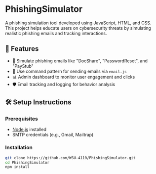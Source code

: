 # PhishingSimulator

A phishing simulation tool developed using JavaScript, HTML, and CSS. This project helps educate users on cybersecurity threats by simulating realistic phishing emails and tracking interactions.

## 🚀 Features

- 📨 Simulate phishing emails like "DocShare", "PasswordReset", and "PayStub"
- 🧠 Use command pattern for sending emails via `email.js`
- 📊 Admin dashboard to monitor user engagement and clicks
- 🛡️ Email tracking and logging for behavior analysis

## 🛠️ Setup Instructions

### Prerequisites
- [Node.js](https://nodejs.org/) installed
- SMTP credentials (e.g., Gmail, Mailtrap)

### Installation
```bash
git clone https://github.com/WSU-4110/PhishingSimulator.git
cd PhishingSimulator
npm install
